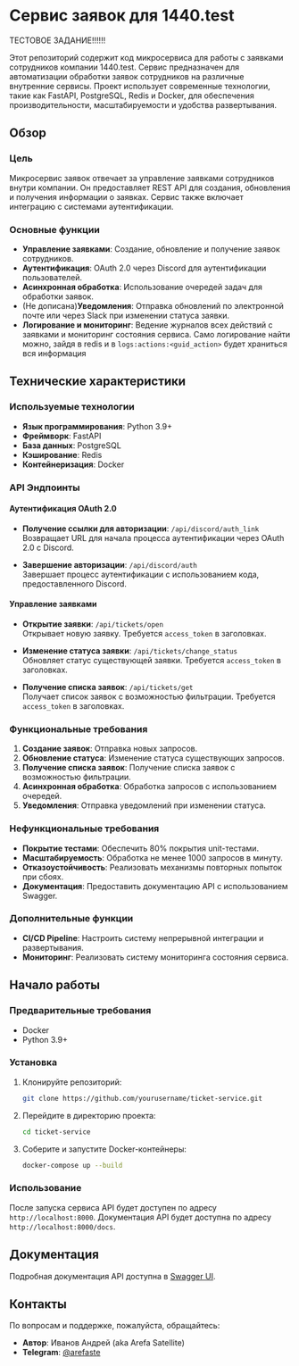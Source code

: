 
# Сервис заявок для 1440.test

ТЕСТОВОЕ ЗАДАНИЕ!!!!!!

Этот репозиторий содержит код микросервиса для работы с заявками сотрудников компании 1440.test. Сервис предназначен для автоматизации обработки заявок сотрудников на различные внутренние сервисы. Проект использует современные технологии, такие как FastAPI, PostgreSQL, Redis и Docker, для обеспечения производительности, масштабируемости и удобства развертывания.

## Обзор

### Цель
Микросервис заявок отвечает за управление заявками сотрудников внутри компании. Он предоставляет REST API для создания, обновления и получения информации о заявках. Сервис также включает интеграцию с системами аутентификации.

### Основные функции
- **Управление заявками**: Создание, обновление и получение заявок сотрудников.
- **Аутентификация**: OAuth 2.0 через Discord для аутентификации пользователей.
- **Асинхронная обработка**: Использование очередей задач для обработки заявок.
- (Не дописана)**Уведомления**: Отправка обновлений по электронной почте или через Slack при изменении статуса заявки.
- **Логирование и мониторинг**: Ведение журналов всех действий с заявками и мониторинг состояния сервиса.
    Само логирование найти можно, зайдя в redis и в `logs:actions:<guid_action>` будет храниться вся информация

## Технические характеристики

### Используемые технологии
- **Язык программирования**: Python 3.9+
- **Фреймворк**: FastAPI
- **База данных**: PostgreSQL
- **Кэширование**: Redis
- **Контейнеризация**: Docker

### API Эндпоинты

#### Аутентификация OAuth 2.0
- **Получение ссылки для авторизации**: `/api/discord/auth_link`  
  Возвращает URL для начала процесса аутентификации через OAuth 2.0 с Discord.

- **Завершение авторизации**: `/api/discord/auth`  
  Завершает процесс аутентификации с использованием кода, предоставленного Discord.

#### Управление заявками
- **Открытие заявки**: `/api/tickets/open`  
  Открывает новую заявку. Требуется `access_token` в заголовках.

- **Изменение статуса заявки**: `/api/tickets/change_status`  
  Обновляет статус существующей заявки. Требуется `access_token` в заголовках.

- **Получение списка заявок**: `/api/tickets/get`  
  Получает список заявок с возможностью фильтрации. Требуется `access_token` в заголовках.

### Функциональные требования
1. **Создание заявок**: Отправка новых запросов.
2. **Обновление статуса**: Изменение статуса существующих запросов.
3. **Получение списка заявок**: Получение списка заявок с возможностью фильтрации.
4. **Асинхронная обработка**: Обработка запросов с использованием очередей.
5. **Уведомления**: Отправка уведомлений при изменении статуса.

### Нефункциональные требования
- **Покрытие тестами**: Обеспечить 80% покрытия unit-тестами.
- **Масштабируемость**: Обработка не менее 1000 запросов в минуту.
- **Отказоустойчивость**: Реализовать механизмы повторных попыток при сбоях.
- **Документация**: Предоставить документацию API с использованием Swagger.

### Дополнительные функции
- **CI/CD Pipeline**: Настроить систему непрерывной интеграции и развертывания.
- **Мониторинг**: Реализовать систему мониторинга состояния сервиса.

## Начало работы

### Предварительные требования
- Docker
- Python 3.9+

### Установка
1. Клонируйте репозиторий:
   ```bash
   git clone https://github.com/yourusername/ticket-service.git
   ```
2. Перейдите в директорию проекта:
   ```bash
   cd ticket-service
   ```
3. Соберите и запустите Docker-контейнеры:
   ```bash
   docker-compose up --build
   ```

### Использование
После запуска сервиса API будет доступен по адресу `http://localhost:8000`. Документация API будет доступна по адресу `http://localhost:8000/docs`.

## Документация
Подробная документация API доступна в [Swagger UI](http://localhost:8000/docs).

## Контакты
По вопросам и поддержке, пожалуйста, обращайтесь:
- **Автор**: Иванов Андрей (aka Arefa Satellite)
- **Telegram**: [@arefaste](https://t.me/arefaste)

